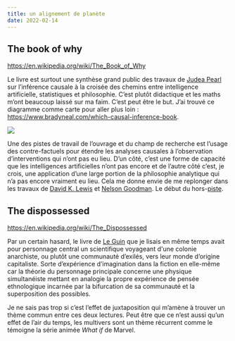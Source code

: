 ```yaml
---
title: un alignement de planète
date: 2022-02-14
---
```


## The book of why

https://en.wikipedia.org/wiki/The_Book_of_Why

Le livre est surtout une synthèse grand public des travaux de [Judea Pearl](https://en.wikipedia.org/wiki/Judea_Pearl) sur l’inférence causale à la croisée des chemins entre intelligence artificielle, statistiques et philosophie. C’est plutôt didactique et les maths m’ont beaucoup laissé sur ma faim. C’est peut être le but. J’ai trouvé ce diagramme comme carte pour aller plus loin : https://www.bradyneal.com/which-causal-inference-book.

![](https://www.bradyneal.com/img/books_flowchart.svg)

Une des pistes de travail de l’ouvrage et du champ de recherche est l’usage des contre-factuels pour étendre les analyses causales à l’observation d’interventions qui n’ont pas eu lieu. D’un côté, c’est une forme de capacité que les intelligences artificielles n’ont pas encore et de l’autre côté c’est, je crois, une application d’une large portion de la philosophie analytique qui n’a pas encore vraiment eu lieu. Cela me donne envie de me replonger dans les travaux de [David K. Lewis](https://en.wikipedia.org/wiki/David_Lewis_(philosopher)) et [Nelson Goodman](https://en.wikipedia.org/wiki/Nelson_Goodman). Le début du hors-[piste](https://11d.im/yo/2022-01-05-pistes-de-lecture-janvier-2022/).


## The dispossessed

https://en.wikipedia.org/wiki/The_Dispossessed

Par un certain hasard, le livre de [Le Guin](https://11d.im/yo/2022-01-06-hainish-cycle-ursula-le-guin/) que je lisais en même temps avait pour personnage central un scientifique voyageant d'une colonie anarchiste, ou plutôt une communauté d’exilés, vers leur monde d’origine capitaliste. Sorte d’expérience d’imagination dans la fiction en elle-même car la théorie du personnage principale concerne une physique simultanéiste mettant en analogie la propre expérience de pensée ethnologique incarnée par la bifurcation de sa communauté et la superposition des possibles.

Je ne sais pas trop si c’est l’effet de juxtaposition qui m’amène à trouver un thème commun entre ces deux lectures. Peut être que ce n’est aussi qu’un effet de l’air du temps, les multivers sont un thème récurrent comme le témoigne la série animée *What if* de Marvel.